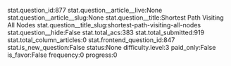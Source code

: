 stat.question_id:877
stat.question__article__live:None
stat.question__article__slug:None
stat.question__title:Shortest Path Visiting All Nodes
stat.question__title_slug:shortest-path-visiting-all-nodes
stat.question__hide:False
stat.total_acs:383
stat.total_submitted:919
stat.total_column_articles:0
stat.frontend_question_id:847
stat.is_new_question:False
status:None
difficulty.level:3
paid_only:False
is_favor:False
frequency:0
progress:0
